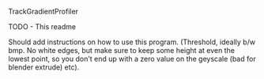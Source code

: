 TrackGradientProfiler

TODO - This readme

Should add instructions on how to use this program. (Threshold, ideally b/w bmp. No white edges, but make sure to keep some height at even the lowest point, so you don't end up with a zero value on the geyscale (bad for blender extrude) etc).
